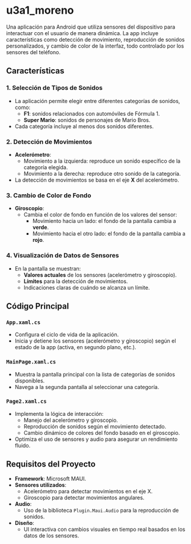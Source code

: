 # u3a1_moreno

Una aplicación para Android que utiliza sensores del dispositivo para interactuar con el usuario de manera dinámica. La app incluye características como detección de movimiento, reproducción de sonidos personalizados, y cambio de color de la interfaz, todo controlado por los sensores del teléfono.

## Características

### 1. Selección de Tipos de Sonidos
- La aplicación permite elegir entre diferentes categorías de sonidos, como:
  - **F1**: sonidos relacionados con automóviles de Fórmula 1.
  - **Super Mario**: sonidos de personajes de Mario Bros.
- Cada categoría incluye al menos dos sonidos diferentes.

### 2. Detección de Movimientos
- **Acelerómetro**:
  - Movimiento a la izquierda: reproduce un sonido específico de la categoría elegida.
  - Movimiento a la derecha: reproduce otro sonido de la categoría.
- La detección de movimientos se basa en el eje **X** del acelerómetro.

### 3. Cambio de Color de Fondo
- **Giroscopio**:
  - Cambia el color de fondo en función de los valores del sensor:
    - Movimiento hacia un lado: el fondo de la pantalla cambia a **verde**.
    - Movimiento hacia el otro lado: el fondo de la pantalla cambia a **rojo**.

### 4. Visualización de Datos de Sensores
- En la pantalla se muestran:
  - **Valores actuales** de los sensores (acelerómetro y giroscopio).
  - **Límites** para la detección de movimientos.
  - Indicaciones claras de cuándo se alcanza un límite.

## Código Principal

### `App.xaml.cs`
- Configura el ciclo de vida de la aplicación.
- Inicia y detiene los sensores (acelerómetro y giroscopio) según el estado de la app (activa, en segundo plano, etc.).

### `MainPage.xaml.cs`
- Muestra la pantalla principal con la lista de categorías de sonidos disponibles.
- Navega a la segunda pantalla al seleccionar una categoría.

### `Page2.xaml.cs`
- Implementa la lógica de interacción:
  - Manejo del acelerómetro y giroscopio.
  - Reproducción de sonidos según el movimiento detectado.
  - Cambio dinámico de colores del fondo basado en el giroscopio.
- Optimiza el uso de sensores y audio para asegurar un rendimiento fluido.

## Requisitos del Proyecto

- **Framework**: Microsoft MAUI.
- **Sensores utilizados**:
  - Acelerómetro para detectar movimientos en el eje X.
  - Giroscopio para detectar movimientos angulares.
- **Audio**:
  - Uso de la biblioteca `Plugin.Maui.Audio` para la reproducción de sonidos.
- **Diseño**:
  - UI interactiva con cambios visuales en tiempo real basados en los datos de los sensores.
